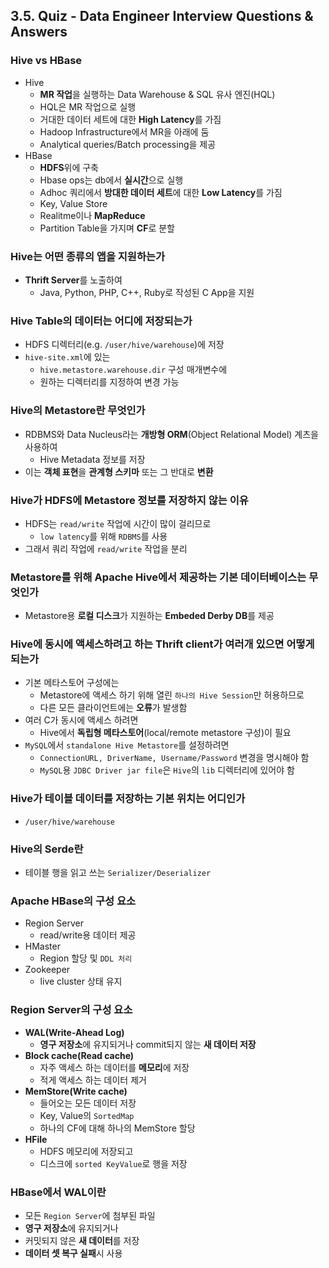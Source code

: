 ## 3.5. Quiz - Data Engineer Interview Questions & Answers

### Hive vs HBase
- Hive
  - **MR 작업**을 실행하는 Data Warehouse & SQL 유사 엔진(HQL)
  - HQL은 MR 작업으로 실행
  - 거대한 데이터 세트에 대한 **High Latency**를 가짐
  - Hadoop Infrastructure에서 MR을 아래에 둠
  - Analytical queries/Batch processing을 제공
- HBase
  - **HDFS**위에 구축
  - Hbase ops는 db에서 **실시간**으로 실행
  - Adhoc 쿼리에서 **방대한 데이터 세트**에 대한 **Low Latency**를 가짐
  - Key, Value Store 
  - Realitme이나 **MapReduce**
  - Partition Table을 가지며 **CF**로 분할

### Hive는 어떤 종류의 앱을 지원하는가
- **Thrift Server**를 노출하여
  - Java, Python, PHP, C++, Ruby로 작성된 C App을 지원

### Hive Table의 데이터는 어디에 저장되는가
- HDFS 디렉터리(e.g. `/user/hive/warehouse`)에 저장
- `hive-site.xml`에 있는
  - `hive.metastore.warehouse.dir` 구성 매개변수에
  - 원하는 디렉터리를 지정하여 변경 가능

### Hive의 Metastore란 무엇인가
- RDBMS와 Data Nucleus라는 **개방형 ORM**(Object Relational Model) 계츠을 사용하여
  - Hive Metadata 정보를 저장
- 이는 **객체 표현**을 **관계형 스키마** 또는 그 반대로 **변환**

### Hive가 HDFS에 Metastore 정보를 저장하지 않는 이유
- HDFS는 `read/write` 작업에 시간이 많이 걸리므로
  - `low latency`를 위해 `RDBMS`를 사용
- 그래서 쿼리 작업에 `read/write` 작업을 분리

### Metastore를 위해 Apache Hive에서 제공하는 기본 데이터베이스는 무엇인가
- Metastore용 **로컬 디스크**가 지원하는 **Embeded Derby DB**를 제공

### Hive에 동시에 액세스하려고 하는 Thrift client가 여러개 있으면 어떻게 되는가
- 기본 메타스토어 구성에는
  - Metastore에 액세스 하기 위해 열린 `하나의 Hive Session`만 허용하므로
  - 다른 모든 클라이언트에는 **오류**가 발생함
- 여러 C가 동시에 액세스 하려면
  - Hive에서 **독립형 메타스토어**(local/remote metastore 구성)이 필요
- `MySQL`에서 `standalone Hive Metastore`를 설정하려면
  - `ConnectionURL, DriverName, Username/Password` 변경을 명시해야 함
  - `MySQL`용 `JDBC Driver jar file`은 `Hive`의 `lib` 디렉터리에 있어야 함

### Hive가 테이블 데이터를 저장하는 기본 위치는 어디인가
- `/user/hive/warehouse`

### Hive의 Serde란
- 테이블 행을 읽고 쓰는 `Serializer/Deserializer`

### Apache HBase의 구성 요소
- Region Server
  - read/write용 데이터 제공
- HMaster
  - Region 할당 및 `DDL 처리`
- Zookeeper
  - live cluster 상태 유지

### Region Server의 구성 요소
- **WAL(Write-Ahead Log)**
  - **영구 저장소**에 유지되거나 commit되지 않는 **새 데이터 저장**
- **Block cache(Read cache)**
  - 자주 액세스 하는 데이터를 **메모리**에 저장
  - 적게 액세스 하는 데이터 제거
- **MemStore(Write cache)**
  - 들어오는 모든 데이터 저장
  - Key, Value의 `SortedMap`
  - 하나의 CF에 대해 하나의 MemStore 할당
- **HFile**
  - HDFS 메모리에 저장되고
  - 디스크에 `sorted KeyValue`로 행을 저장

### HBase에서 WAL이란
- 모든 `Region Server`에 첨부된 파일
- **영구 저장소**에 유지되거나
- 커밋되지 않은 **새 데이터**를 저장
- **데이터 셋 복구 실패**시 사용